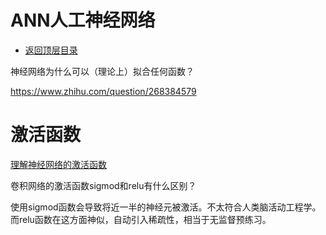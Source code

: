 # ANN人工神经网络

* [返回顶层目录](../../SUMMARY.md#目录)



神经网络为什么可以（理论上）拟合任何函数？

<https://www.zhihu.com/question/268384579>



# 激活函数



[理解神经网络的激活函数](https://mp.weixin.qq.com/s?__biz=MzU4MjQ3MDkwNA==&mid=2247483977&idx=1&sn=401b211bf72bc70f733d6ac90f7352cc&chksm=fdb69fdecac116c81aad9e5adae42142d67f50258106f501af07dc651d2c1473c52fad8678c3&mpshare=1&scene=1&srcid=0508JKgf4ThI1pfcRQSyK3Q4#rd)



卷积网络的激活函数sigmod和relu有什么区别？

使用sigmod函数会导致将近一半的神经元被激活。不太符合人类脑活动工程学。
而relu函数在这方面神似，自动引入稀疏性，相当于无监督预练习。

